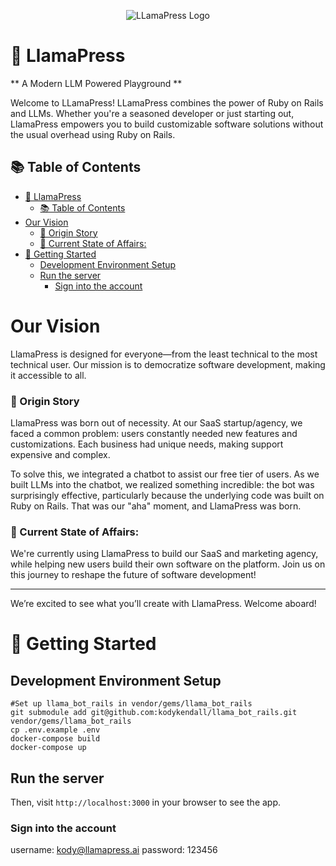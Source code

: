 <p align="center">
  <img src="https://service-jobs-images.s3.us-east-2.amazonaws.com/7rl98t1weu387r43il97h6ipk1l7" alt="LLamaPress Logo">
</p>

# 🦙 LlamaPress

** A Modern LLM Powered Playground **

Welcome to LLamaPress! LLamaPress combines the power of Ruby on Rails and LLMs. Whether you're a seasoned developer or just starting out, LlamaPress empowers you to build customizable software solutions without the usual overhead using Ruby on Rails.

## 📚 Table of Contents

- [🦙 LlamaPress](#-llamapress)
  - [📚 Table of Contents](#-table-of-contents)
- [Our Vision](#our-vision)
    - [🌱 Origin Story](#-origin-story)
    - [🏁 Current State of Affairs:](#-current-state-of-affairs)
- [🚀 Getting Started](#-getting-started)
  - [Development Environment Setup](#development-environment-setup)
  - [Run the server](#run-the-server)
    - [Sign into the account](#sign-into-the-account)

# Our Vision

LlamaPress is designed for everyone—from the least technical to the most technical user. Our mission is to democratize software development, making it accessible to all.

### 🌱 Origin Story

LlamaPress was born out of necessity. At our SaaS startup/agency, we faced a common problem: users constantly needed new features and customizations. Each business had unique needs, making support expensive and complex.

To solve this, we integrated a chatbot to assist our free tier of users. As we built LLMs into the chatbot, we realized something incredible: the bot was surprisingly effective, particularly because the underlying code was built on Ruby on Rails. That was our "aha" moment, and LlamaPress was born.

### 🏁 Current State of Affairs:

We're currently using LlamaPress to build our SaaS and marketing agency, while helping new users build their own software on the platform. Join us on this journey to reshape the future of software development!

---

We’re excited to see what you’ll create with LlamaPress. Welcome aboard!

# 🚀 Getting Started

## Development Environment Setup

```
#Set up llama_bot_rails in vendor/gems/llama_bot_rails
git submodule add git@github.com:kodykendall/llama_bot_rails.git vendor/gems/llama_bot_rails
cp .env.example .env
docker-compose build
docker-compose up
```

## Run the server
Then, visit `http://localhost:3000` in your browser to see the app.

### Sign into the account
username: kody@llamapress.ai
password: 123456